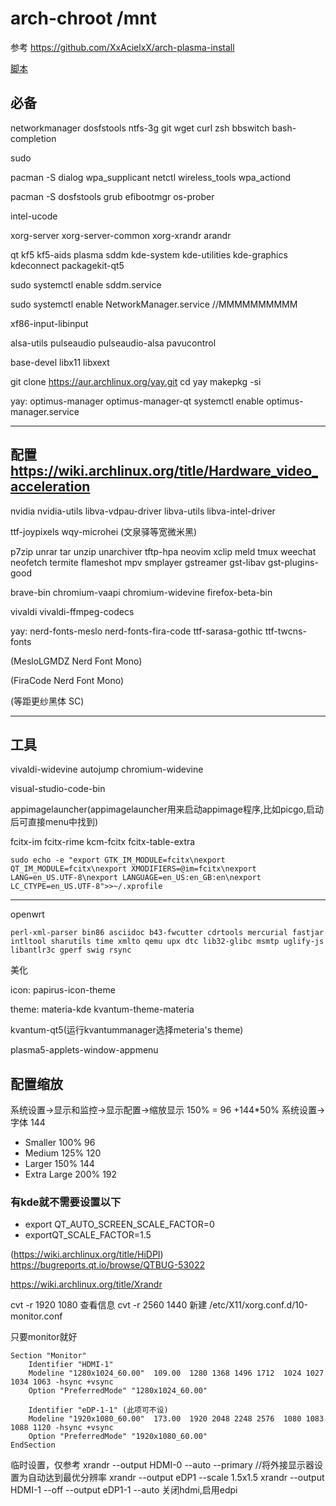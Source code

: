 # arch-chroot /mnt


参考
https://github.com/XxAcielxX/arch-plasma-install

[脚本](https://github.com/krushndayshmookh/krushn-arch)

## 必备
networkmanager dosfstools ntfs-3g git wget curl zsh bbswitch bash-completion

sudo

pacman -S dialog wpa_supplicant netctl wireless_tools wpa_actiond

pacman -S dosfstools grub efibootmgr os-prober

intel-ucode

xorg-server xorg-server-common xorg-xrandr arandr

qt kf5 kf5-aids plasma sddm kde-system kde-utilities kde-graphics kdeconnect packagekit-qt5

sudo systemctl enable sddm.service 

sudo systemctl enable NetworkManager.service //MMMMMMMMMM

xf86-input-libinput

alsa-utils pulseaudio pulseaudio-alsa pavucontrol

base-devel libx11 libxext

git clone https://aur.archlinux.org/yay.git
cd yay
makepkg -si

yay:
optimus-manager optimus-manager-qt
systemctl enable optimus-manager.service

------------------------
## 配置 https://wiki.archlinux.org/title/Hardware_video_acceleration 
nvidia nvidia-utils libva-vdpau-driver libva-utils libva-intel-driver

ttf-joypixels wqy-microhei
(<string>文泉驿等宽微米黑</string>)

p7zip unrar tar unzip unarchiver tftp-hpa neovim xclip meld tmux weechat neofetch termite flameshot mpv smplayer gstreamer gst-libav gst-plugins-good

brave-bin chromium-vaapi chromium-widevine firefox-beta-bin

vivaldi vivaldi-ffmpeg-codecs

yay:
nerd-fonts-meslo nerd-fonts-fira-code ttf-sarasa-gothic ttf-twcns-fonts

(<string>MesloLGMDZ Nerd Font Mono</string>)

(<string>FiraCode Nerd Font Mono</string>)

(<string>等距更纱黑体 SC</string>)

---

## 工具

vivaldi-widevine autojump chromium-widevine

visual-studio-code-bin

appimagelauncher(appimagelauncher用来启动appimage程序,比如picgo,启动后可直接menu中找到)

fcitx-im fcitx-rime kcm-fcitx fcitx-table-extra

```
sudo echo -e "export GTK_IM_MODULE=fcitx\nexport QT_IM_MODULE=fcitx\nexport XMODIFIERS=@im=fcitx\nexport LANG=en_US.UTF-8\nexport LANGUAGE=en_US:en_GB:en\nexport LC_CTYPE=en_US.UTF-8">>~/.xprofile
```

---

openwrt
```
perl-xml-parser bin86 asciidoc b43-fwcutter cdrtools mercurial fastjar intltool sharutils time xmlto qemu upx dtc lib32-glibc msmtp uglify-js libantlr3c gperf swig rsync
```

美化

icon: papirus-icon-theme

theme: materia-kde kvantum-theme-materia

kvantum-qt5(运行kvantummanager选择meteria's theme)

plasma5-applets-window-appmenu

## 配置缩放

系统设置→显示和监控→显示配置→缩放显示 150% = 96 +144*50%
系统设置→字体 144

- Smaller	100%	96
- Medium	125%	120
- Larger	150%	144
- Extra Large	200%	192

### 有kde就不需要设置以下
  - export QT_AUTO_SCREEN_SCALE_FACTOR=0
  - exportQT_SCALE_FACTOR=1.5 

(https://wiki.archlinux.org/title/HiDPI)
https://bugreports.qt.io/browse/QTBUG-53022


https://wiki.archlinux.org/title/Xrandr

cvt -r 1920 1080 查看信息
cvt -r 2560 1440
新建
/etc/X11/xorg.conf.d/10-monitor.conf

只要monitor就好

```
Section "Monitor"
    Identifier "HDMI-1"
    Modeline "1280x1024_60.00"  109.00  1280 1368 1496 1712  1024 1027 1034 1063 -hsync +vsync
    Option "PreferredMode" "1280x1024_60.00"
   
    Identifier "eDP-1-1" (此项可不设)
    Modeline "1920x1080_60.00"  173.00  1920 2048 2248 2576  1080 1083 1088 1120 -hsync +vsync    
    Option "PreferredMode" "1920x1080_60.00"
EndSection

```

临时设置，仅参考
xrandr --output HDMI-0 --auto --primary //将外接显示器设置为自动达到最优分辨率
xrandr --output eDP1 --scale 1.5x1.5
xrandr --output HDMI-1 --off --output eDP1-1 --auto 关闭hdmi,启用edpi
